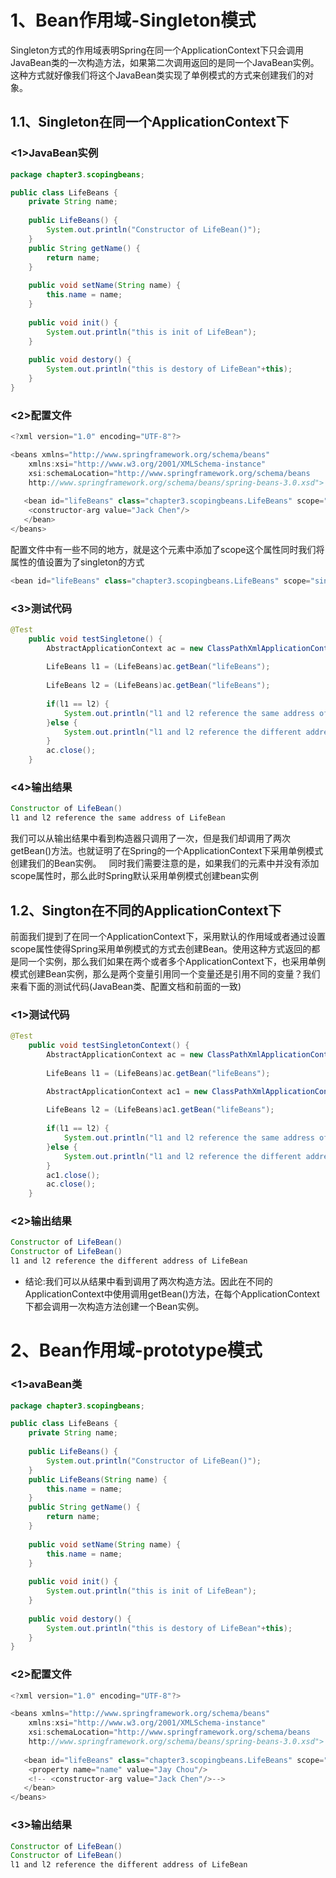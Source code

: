 # 1、Bean作用域-Singleton模式
Singleton方式的作用域表明Spring在同一个ApplicationContext下只会调用JavaBean类的一次构造方法，如果第二次调用返回的是同一个JavaBean实例。这种方式就好像我们将这个JavaBean类实现了单例模式的方式来创建我们的对象。
## 1.1、Singleton在同一个ApplicationContext下
### <1>JavaBean实例
```Java
package chapter3.scopingbeans;

public class LifeBeans {
	private String name;
	
	public LifeBeans() {
		System.out.println("Constructor of LifeBean()");
	}
	public String getName() {
		return name;
	}
	
	public void setName(String name) {
		this.name = name;
	}
	
	public void init() {
		System.out.println("this is init of LifeBean");
	}
	
	public void destory() {
		System.out.println("this is destory of LifeBean"+this);
	}
}
```
### <2>配置文件
```Java
<?xml version="1.0" encoding="UTF-8"?>

<beans xmlns="http://www.springframework.org/schema/beans"
    xmlns:xsi="http://www.w3.org/2001/XMLSchema-instance"
    xsi:schemaLocation="http://www.springframework.org/schema/beans
    http://www.springframework.org/schema/beans/spring-beans-3.0.xsd">
	
   <bean id="lifeBeans" class="chapter3.scopingbeans.LifeBeans" scope="singleton">
  	<constructor-arg value="Jack Chen"/>
   </bean>
</beans>
```
配置文件中有一些不同的地方，就是<bean>这个元素中添加了scope这个属性同时我们将属性的值设置为了singleton的方式
```Java
<bean id="lifeBeans" class="chapter3.scopingbeans.LifeBeans" scope="singleton">
```

### <3>测试代码
```Java
@Test
	public void testSingletone() {
		AbstractApplicationContext ac = new ClassPathXmlApplicationContext("LifeBeans.xml");
		
		LifeBeans l1 = (LifeBeans)ac.getBean("lifeBeans");
		
		LifeBeans l2 = (LifeBeans)ac.getBean("lifeBeans");
		
		if(l1 == l2) {
			System.out.println("l1 and l2 reference the same address of LifeBean");
		}else {
			System.out.println("l1 and l2 reference the different address of LifeBean");
		}
		ac.close();
	}
```
### <4>输出结果
```Java
Constructor of LifeBean()
l1 and l2 reference the same address of LifeBean
```
我们可以从输出结果中看到构造器只调用了一次，但是我们却调用了两次getBean()方法。也就证明了在Spring的一个ApplicationContext下采用单例模式创建我们的Bean实例。  
同时我们需要注意的是，如果我们的<bean>元素中并没有添加scope属性时，那么此时Spring默认采用单例模式创建bean实例

## 1.2、Sington在不同的ApplicationContext下
前面我们提到了在同一个ApplicationContext下，采用默认的作用域或者通过设置scope属性使得Spring采用单例模式的方式去创建Bean。使用这种方式返回的都是同一个实例，那么我们如果在两个或者多个ApplicationContext下，也采用单例模式创建Bean实例，那么是两个变量引用同一个变量还是引用不同的变量？我们来看下面的测试代码(JavaBean类、配置文档和前面的一致)
### <1>测试代码
```Java
@Test
	public void testSingletonContext() {
		AbstractApplicationContext ac = new ClassPathXmlApplicationContext("LifeBeans.xml");		
		
		LifeBeans l1 = (LifeBeans)ac.getBean("lifeBeans");

		AbstractApplicationContext ac1 = new ClassPathXmlApplicationContext("LifeBeans.xml");
		
		LifeBeans l2 = (LifeBeans)ac1.getBean("lifeBeans");
		
		if(l1 == l2) {
			System.out.println("l1 and l2 reference the same address of LifeBean");
		}else {
			System.out.println("l1 and l2 reference the different address of LifeBean");
		}
		ac1.close();
		ac.close();
	}
```
### <2>输出结果
```Java
Constructor of LifeBean()
Constructor of LifeBean()
l1 and l2 reference the different address of LifeBean
```
* 结论:我们可以从结果中看到调用了两次构造方法。因此在不同的ApplicationContext中使用调用getBean()方法，在每个ApplicationContext下都会调用一次构造方法创建一个Bean实例。

# 2、Bean作用域-prototype模式
### <1>avaBean类
```Java
package chapter3.scopingbeans;

public class LifeBeans {
	private String name;
	
	public LifeBeans() {
		System.out.println("Constructor of LifeBean()");
	}
	public LifeBeans(String name) {
		this.name = name;
	}
	public String getName() {
		return name;
	}
	
	public void setName(String name) {
		this.name = name;
	}
	
	public void init() {
		System.out.println("this is init of LifeBean");
	}
	
	public void destory() {
		System.out.println("this is destory of LifeBean"+this);
	}
}
```
### <2>配置文件
```Java
<?xml version="1.0" encoding="UTF-8"?>

<beans xmlns="http://www.springframework.org/schema/beans"
    xmlns:xsi="http://www.w3.org/2001/XMLSchema-instance"
    xsi:schemaLocation="http://www.springframework.org/schema/beans
    http://www.springframework.org/schema/beans/spring-beans-3.0.xsd">
	
   <bean id="lifeBeans" class="chapter3.scopingbeans.LifeBeans" scope="prototype">
    <property name="name" value="Jay Chou"/> 
   	<!-- <constructor-arg value="Jack Chen"/>--> 
   </bean>
</beans>
```
### <3>输出结果
```Java
Constructor of LifeBean()
Constructor of LifeBean()
l1 and l2 reference the different address of LifeBean
```





